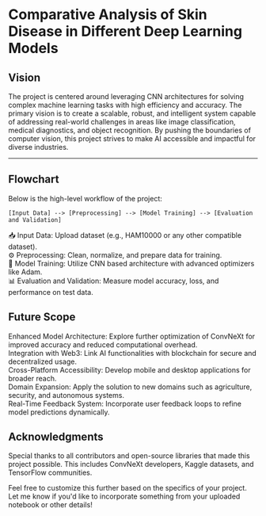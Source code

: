 # **Comparative Analysis of Skin Disease in Different Deep Learning Models**

## **Vision**
The project is centered around leveraging CNN architectures for solving complex machine learning tasks with high efficiency and accuracy. The primary vision is to create a scalable, robust, and intelligent system capable of addressing real-world challenges in areas like image classification, medical diagnostics, and object recognition. By pushing the boundaries of computer vision, this project strives to make AI accessible and impactful for diverse industries.

---

## **Flowchart**
Below is the high-level workflow of the project:

```plaintext
[Input Data] --> [Preprocessing] --> [Model Training] --> [Evaluation and Validation]
```
📥 Input Data: Upload dataset (e.g., HAM10000 or any other compatible dataset).  
⚙️ Preprocessing: Clean, normalize, and prepare data for training.  
🔄 Model Training: Utilize CNN based architecture with advanced optimizers like Adam.  
📊 Evaluation and Validation: Measure model accuracy, loss, and performance on test data.  

## Future Scope
Enhanced Model Architecture: Explore further optimization of ConvNeXt for improved accuracy and reduced computational overhead.  
Integration with Web3: Link AI functionalities with blockchain for secure and decentralized usage.  
Cross-Platform Accessibility: Develop mobile and desktop applications for broader reach.  
Domain Expansion: Apply the solution to new domains such as agriculture, security, and autonomous systems.  
Real-Time Feedback System: Incorporate user feedback loops to refine model predictions dynamically.  
## Acknowledgments
Special thanks to all contributors and open-source libraries that made this project possible. This includes ConvNeXt developers, Kaggle datasets, and TensorFlow communities.
  
Feel free to customize this further based on the specifics of your project. Let me know if you'd like to incorporate something from your uploaded notebook or other details!
